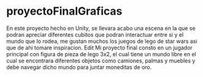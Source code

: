 # proyectoFinalGraficas
En este proyecto hecho en Unity, se llevara acabo una escena en la que se podran apreciar diferentes cubitos que podran interactuar entre si y el mundo que lo rodea, me gustan muchos los juegos de lego de star wars asi que de ahi tomare inspiracion.
Edit
Mi proyecto final consto en un jugador principal con figura de pieza de lego 3x2, el cual tiene un mundo libre en el cual se encontrara diferentes objetos como camiones, palmas y muebles y debe navegar dicho mundo para juntar moneditas de oro.

